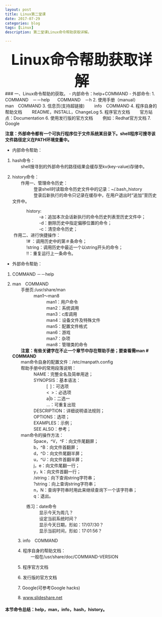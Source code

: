 ```yaml
---
layout: post
title: Linux第二堂课
date: 2017-07-29
categories: blog
tags: [Linux]
description: 第二堂课Linux命令帮助获取详解。

---
```


<center>
<font size="7" ><b>Linux命令帮助获取详解</b></font>
</center>
### 一、Linux命令帮助的获取。
- 内部命令：help+COMMAND
- 外部命令:
1. COMMAND&emsp;－－help        
&emsp;&ensp;COMMAND&emsp;－h         
2. 使用手册（manual）         
&emsp;&emsp;man&emsp;COMMAND        
3. 信息页(支持超链接)         
&emsp;&emsp;info&emsp;COMMAND        
4. 程序自身的帮助文档           
&emsp;&emsp;README，INSTALL，ChangeLog              
5. 程序官方文档           
&emsp;&emsp;官方站点：Documentation         
6. 使用发行版的官方文档        
&emsp;&emsp;例如：Redhat官方文档        
7. Google          

**注意：外部命令都有一个可执行程序位于文件系统某目录下。shell程序可搜寻该文件路径定义在PATH环境变量中。**   
- 内部命令帮助：       

1. hash命令：          
&emsp;&emsp;shell搜寻到的外部命令的路径结果会缓存至kv(key-value)存储中。     

2. history命令：         
&emsp;&emsp;作用一、管理命令历史：          
&emsp;&emsp;&emsp;&emsp;&emsp;登录shell时读取命令历史文件中的记录：~/.bash_history               
&emsp;&emsp;&emsp;&emsp;&emsp;登录后新执行的命令只记录在缓存中，在用户退出时“追加”至历史文件中。

&emsp;&emsp;&emsp;&emsp;&emsp;history:        
&emsp;&emsp;&emsp;&emsp;&emsp;&emsp;&emsp;&emsp;-a：追加本次会话新执行的命令历史列表至历史文件中；        
&emsp;&emsp;&emsp;&emsp;&emsp;&emsp;&emsp;&emsp;-d：删除历史中指定偏移位置的命令；     
&emsp;&emsp;&emsp;&emsp;&emsp;&emsp;&emsp;&emsp;-c：清空命令历史；        
&emsp;&emsp;作用二、进行快捷操作：     
&emsp;&emsp;&emsp;&emsp;&emsp;!# ：调用历史中的第＃条命令；          
&emsp;&emsp;&emsp;&emsp;&emsp;!string：调用历史中最近一个以string开头的命令；        
&emsp;&emsp;&emsp;&emsp;&emsp;!!：重复运行上一条命令。        
- 外部命令帮助：           

1. COMMAND －－help        

2. man&emsp;COMMAND       
&emsp;&emsp;手册页:/usr/share/man        
&emsp;&emsp;&emsp;&emsp;&emsp;man1～man8          
&emsp;&emsp;&emsp;&emsp;&emsp;&emsp;&emsp;&emsp;man1：用户命令       
&emsp;&emsp;&emsp;&emsp;&emsp;&emsp;&emsp;&emsp;man2：系统调用      
&emsp;&emsp;&emsp;&emsp;&emsp;&emsp;&emsp;&emsp;man3：c库调用       
&emsp;&emsp;&emsp;&emsp;&emsp;&emsp;&emsp;&emsp;man4：设备文件及特殊文件    
&emsp;&emsp;&emsp;&emsp;&emsp;&emsp;&emsp;&emsp;man5：配置文件格式     
&emsp;&emsp;&emsp;&emsp;&emsp;&emsp;&emsp;&emsp;man6：游戏        
&emsp;&emsp;&emsp;&emsp;&emsp;&emsp;&emsp;&emsp;man7：杂项       
&emsp;&emsp;&emsp;&emsp;&emsp;&emsp;&emsp;&emsp;man8：管理类的命令     
&emsp;&emsp;**注意：有些关键字在不止一个章节中存在帮助手册；要查看需man # COMMAND**                        
&emsp;&emsp;man命令自身的配置文件：/etc/manpath.config                
&emsp;&emsp;帮助手册中的常用段落说明：         
&emsp;&emsp;&emsp;&emsp;&emsp;NAME：完整全名及简单用途；             
&emsp;&emsp;&emsp;&emsp;&emsp;SYNOPSIS：基本语法：         
&emsp;&emsp;&emsp;&emsp;&emsp;&emsp;&emsp;&emsp;[&ensp;]：可选项            
&emsp;&emsp;&emsp;&emsp;&emsp;&emsp;&emsp;&emsp;<&ensp;>：必选项            
&emsp;&emsp;&emsp;&emsp;&emsp;&emsp;&emsp;&emsp;a|b：二选一            
&emsp;&emsp;&emsp;&emsp;&emsp;&emsp;&emsp;&emsp;...：可重复出现               
&emsp;&emsp;&emsp;&emsp;&emsp;DESCRIPTION：详细说明语法规则；         
&emsp;&emsp;&emsp;&emsp;&emsp;OPTIONS：选项；      
&emsp;&emsp;&emsp;&emsp;&emsp;EXAMPLES：示例；          
&emsp;&emsp;&emsp;&emsp;&emsp;SEE ALSO：参考；          
&emsp;&emsp;man命令的操作方法：       
&emsp;&emsp;&emsp;&emsp;&emsp;Space，^V，^F：向文件尾翻屏；      
&emsp;&emsp;&emsp;&emsp;&emsp;b，^B：向文件首翻屏；       
&emsp;&emsp;&emsp;&emsp;&emsp;d，^D：向文件尾翻半屏；       
&emsp;&emsp;&emsp;&emsp;&emsp;u，^U：向文件首翻半屏；      
&emsp;&emsp;&emsp;&emsp;&emsp;j，e：向文件尾翻一行；     
&emsp;&emsp;&emsp;&emsp;&emsp;y，k：向文件首翻一行；         
&emsp;&emsp;&emsp;&emsp;&emsp;/string：向下查询string字符串；        
&emsp;&emsp;&emsp;&emsp;&emsp;?string：向上查询string字符串；        
&emsp;&emsp;&emsp;&emsp;&emsp;n，N：查询字符串时用此来继续查询下一个该字符串；      
&emsp;&emsp;&emsp;&emsp;&emsp;q：退出。         

&emsp;&emsp;&emsp;&emsp;&emsp;练习：date命令         
&emsp;&emsp;&emsp;&emsp;&emsp;&emsp;&emsp;&emsp;显示今天为周几？       
&emsp;&emsp;&emsp;&emsp;&emsp;&emsp;&emsp;&emsp;设定当前系统时间？        
&emsp;&emsp;&emsp;&emsp;&emsp;&emsp;&emsp;&emsp;显示今天日期，形如：17/07/30？    
&emsp;&emsp;&emsp;&emsp;&emsp;&emsp;&emsp;&emsp;显示当前时间，形如：17:01:56？   

&emsp;&emsp;&emsp;3. info&emsp;COMMAND            

&emsp;&emsp;&emsp;4. 程序自身的帮助文档：           
&emsp;&emsp;&emsp;&emsp;&emsp;&emsp;一般在/usr/share/doc/COMMAND-VERSION       

&emsp;&emsp;&emsp;5. 程序官方文档       

&emsp;&emsp;&emsp;6. 发行版的官方文档         

&emsp;&emsp;&emsp;7. Google(可参考Google hacks)       

&emsp;&emsp;&emsp;8. www.slideshare.net                 


#### 本节命令总结：help，man，info，hash，history。

